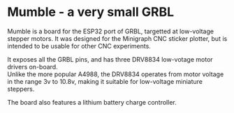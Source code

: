 # Mumble - a very small GRBL

Mumble is a board for the ESP32 port of GRBL, targetted at low-voltage stepper motors. 
It was designed for the Minigraph CNC sticker plotter, but is intended to be usable for other CNC experiments.

It exposes all the GRBL pins, and has three DRV8834 low-votage motor drivers on-board.   
Unlike the more popular A4988, the DRV8834 operates from motor voltage in the range 3v to 10.8v, making it suitable
for low-voltage miniature steppers.

The board also features a lithium battery charge controller.

